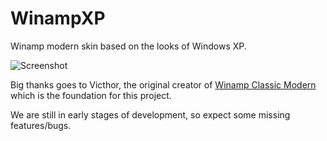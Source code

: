 # WinampXP
Winamp modern skin based on the looks of Windows XP.

![Screenshot](https://i.imgur.com/gIp4lMP.png)

Big thanks goes to Victhor, the original creator of [Winamp Classic Modern](https://www.deviantart.com/victhor/art/Winamp-Classic-Modern-by-Victhor-805797724) which is the foundation for this project.

We are still in early stages of development, so expect some missing features/bugs.
